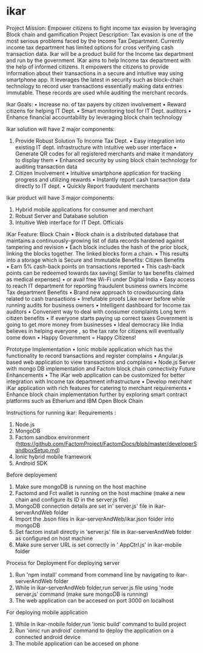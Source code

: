 # ikar
Project Mission: Empower citizens to fight income tax evasion by leveraging 
Block chain and gamification
Project Description: 
Tax evasion is one of the most serious problems faced by the Income Tax Department. Currently income tax department has limited options for cross verifying cash transaction data. Ikar will be a product build for the Income tax department and run by the government. 
IKar aims to help Income tax department with the help of informed citizens. It empowers the citizens to provide information about their transactions in a secure and intuitive way using smartphone app. It leverages the latest in security such as block-chain technology to record user transactions essentially making data entries immutable. These records are used while auditing the merchant records. 

Ikar Goals:
•	Increase no. of tax payers by citizen involvement
•	Reward citizens for helping IT Dept.
•	Smart monitoring tool for IT Dept. auditors
•	Enhance financial accountability by leveraging block chain technology

Ikar solution will have 2 major components: 
1.	Provide Robust Solution To Income Tax Dept.
•	Easy integration into existing IT dept. infrastructure with intuitive web user interface
•	Generate QR codes for all registered merchants and make it mandatory to display them
•	Enhanced security by using block chain technology for auditing transaction data
2.	Citizen Involvement
•	Intuitive smartphone application for tracking progress and utilizing rewards 
•	Instantly report cash transaction data directly to IT dept.
•	Quickly Report fraudulent merchants

Ikar product will have 3 major components: 
1.	Hybrid mobile applications for consumer and merchant
2.	Robust Server and Database solution
3.	Intuitive Web interface for IT Dept. Officials



IKar Feature: Block Chain
•	Block chain is a distributed database that maintains a continuously-growing list of data records hardened against tampering and revision
•	Each block includes the hash of the prior block, linking the blocks together. The linked blocks form a chain.
•	This results into a storage which is Secure and Immutable
Benefits: 
Citizen Benefits  
•	Earn 5% cash-back points on transactions reported
•	This cash-back points can be redeemed towards tax saving( Similar to tax benefits claimed as medical expenses) 
•	or avail free Wi-Fi under Digital India
•	Easy access to reach IT department for reporting fraudulent business owners
Income Tax department Benefits
•	Brand new approach to crowdsourcing data related to cash transactions
•	Irrefutable proofs Like never before while running audits for business owners
•	Intelligent dashboard for Income tax auditors 
•	Convenient way to deal with consumer complaints
Long term citizen benefits
•	If everyone starts paying up correct taxes Government is going to get more money from businesses
•	Ideal democracy like India believes in helping everyone , so the tax rate for citizens will eventually come down
•	Happy Government = Happy Citizens!

Prototype Implementation
•	Ionic mobile application which has the functionality to record transactions and register complains
•	Angular.js based web application to view transactions and complains
•	Node.js Server with mongo DB implementation and Factom block chain connectivity
Future Enhancements
•	The iKar web application can be customized for better integration with Income tax department infrastructure
•	Develop merchant iKar application with rich features for catering to merchant requirements
•	Enhance block chain implementation further by exploring smart contract platforms such as Etherium and IBM Open Block Chain




Instructions for running ikar: 
Requirements : 
1. Node.js 
2. MongoDB 
3. Factom sandbox environment (https://github.com/FactomProject/FactomDocs/blob/master/developerSandboxSetup.md)
4. Ionic hybrid mobile framework
5. Android SDK

Before deployement
1. Make sure mongoDB is running on the host machine 
2. Factomd and Fct wallet is running on the host machine (make a new chain and configure its ID in the server.js file)
3. MongoDB connection details are set in' server.js' file in ikar-serverAndWeb folder
4. Import the .bson files in ikar-serverAndWeb/ikar.json folder into mongoDB 
5. Set factom install directly in 'server.js' file in ikar-serverAndWeb folder as configured on host machine
6. Make sure server URL is set correctly in ' AppCtrl.js' in ikar-mobile folder

Process for Deployment
For deploying server 
1. Run 'npm install' command from command line by navigating to ikar-serverAndWeb folder
2. While in ikar-serverAndWeb folder,run server.js file using 'node server.js' command (make sure mongoDB is running)
3. The web application can be accesed on port 3000 on localhost

For deploying mobile application
1. While in ikar-mobile folder,run 'ionic build' command to build project 
2. Run 'ionic run android' command to deploy the application on a connected android device
3. The mobile application can be accesed on phone

